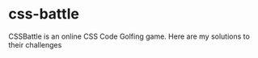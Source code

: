 # css-battle
CSSBattle is an online CSS Code Golfing game. Here are my solutions to their challenges
